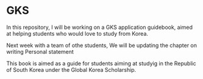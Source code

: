 # GKS
In this repository, I will be working on a GKS application guidebook, aimed at helping students who would love to study from Korea. 

Next week with a team of othe students, We will be updating the chapter on writing Personal statement


This book is aimed as a guide for students aiming at studyig in the Republic of South Korea under the Global Korea Scholarship. 

